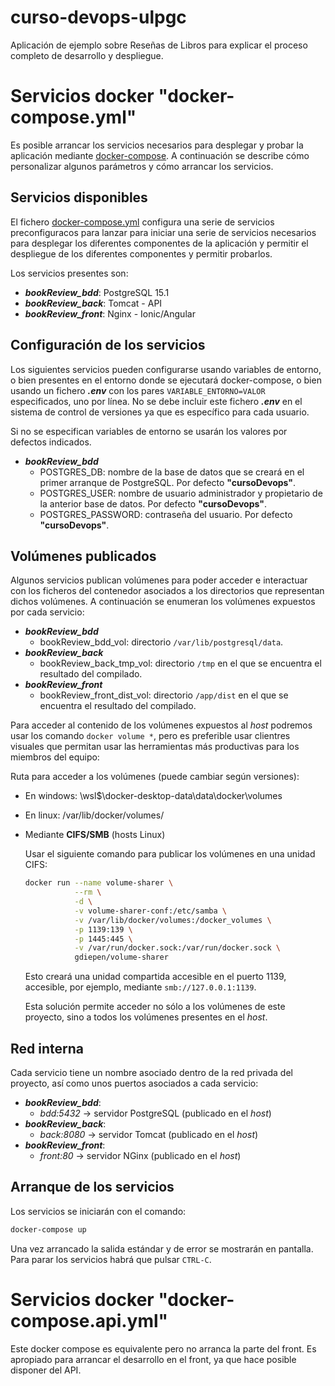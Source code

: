 # curso-devops-ulpgc

Aplicación de ejemplo sobre Reseñas de Libros para explicar el proceso completo de desarrollo y despliegue.

# Servicios docker "docker-compose.yml"
Es posible arrancar los servicios necesarios para desplegar y probar la aplicación mediante [docker-compose](https://docs.docker.com/compose/install/). 
A continuación se describe cómo personalizar algunos parámetros y cómo arrancar los servicios.

## Servicios disponibles
El fichero [docker-compose.yml](docker-compose.yml) configura una serie de servicios preconfiguracos para lanzar para iniciar una serie de servicios necesarios para desplegar los diferentes componentes de la aplicación y permitir el despliegue de los diferentes componentes y permitir probarlos.

Los servicios presentes son:
* ___bookReview_bdd___: PostgreSQL 15.1 
* ___bookReview_back___: Tomcat - API
* ___bookReview_front___: Nginx - Ionic/Angular

## Configuración de los servicios
Los siguientes servicios pueden configurarse usando variables de entorno, o bien presentes en el entorno donde se ejecutará docker-compose, o bien usando un fichero ___.env___ con los pares `VARIABLE_ENTORNO=VALOR` especificados, uno por línea. No se debe incluir este fichero ___.env___ en el sistema de control de versiones ya que es específico para cada usuario.

Si no se especifican variables de entorno se usarán los valores por defectos indicados.

* ___bookReview_bdd___
  * POSTGRES_DB: nombre de la base de datos que se creará en el primer arranque de PostgreSQL. Por defecto __"cursoDevops"__.
  * POSTGRES_USER: nombre de usuario administrador y  propietario de la anterior base de datos. Por defecto __"cursoDevops"__.
  * POSTGRES_PASSWORD: contraseña del usuario. Por defecto __"cursoDevops"__.
  
## Volúmenes publicados
Algunos servicios publican volúmenes para poder acceder e interactuar con los ficheros del contenedor asociados a los directorios que representan dichos volúmenes. A continuación se enumeran los volúmenes expuestos por cada servicio:

* ___bookReview_bdd___
  * bookReview_bdd_vol: directorio `/var/lib/postgresql/data`.
* ___bookReview_back___
  * bookReview_back_tmp_vol: directorio `/tmp` en el que se encuentra el resultado del compilado.
* ___bookReview_front___
  * bookReview_front_dist_vol: directorio `/app/dist` en el que se encuentra el resultado del compilado.
  
Para acceder al contenido de los volúmenes expuestos al _host_ podremos usar los comando `docker volume *`, pero es preferible usar clientres visuales que permitan usar las herramientas más productivas para los miembros del equipo:

Ruta para acceder a los volúmenes (puede cambiar según versiones):
* En windows: \\wsl$\docker-desktop-data\data\docker\volumes
* En linux: /var/lib/docker/volumes/
* Mediante **CIFS/SMB** (hosts Linux)

  Usar el siguiente comando para publicar los volúmenes en una unidad CIFS: 
  ```bash
  docker run --name volume-sharer \
             --rm \
             -d \
             -v volume-sharer-conf:/etc/samba \
             -v /var/lib/docker/volumes:/docker_volumes \
             -p 1139:139 \
             -p 1445:445 \
             -v /var/run/docker.sock:/var/run/docker.sock \
             gdiepen/volume-sharer

  ```
  Esto creará una unidad compartida accesible en el puerto 1139, accesible, por ejemplo, mediante `smb://127.0.0.1:1139`.
  
  Esta solución permite acceder no sólo a los volúmenes de este proyecto, sino a todos los volúmenes presentes
  en el _host_.

## Red interna
Cada servicio tiene un nombre asociado dentro de la red privada del proyecto, así como unos puertos asociados a cada servicio:
* ___bookReview_bdd___:  
  * _bdd:5432_ -> servidor PostgreSQL (publicado en el _host_)
* ___bookReview_back___:  
  * _back:8080_ -> servidor Tomcat (publicado en el _host_)
* ___bookReview_front___:  
  * _front:80_ -> servidor NGinx (publicado en el _host_)
  
## Arranque de los servicios
Los servicios se iniciarán con el comando:
```bash
docker-compose up
```

Una vez arrancado la salida estándar y de error se mostrarán en pantalla. Para parar los servicios habrá que pulsar `CTRL-C`.

# Servicios docker "docker-compose.api.yml"
Este docker compose es equivalente pero no arranca la parte del front. Es apropiado para arrancar el desarrollo en el front, ya que hace posible disponer del API.